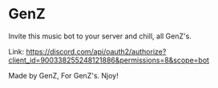 # GenZ

Invite this music bot to your server and chill, all GenZ's.

Link: https://discord.com/api/oauth2/authorize?client_id=900338255248121886&permissions=8&scope=bot

Made by GenZ, For GenZ's. 
Njoy!
